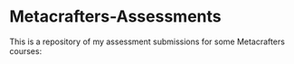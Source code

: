 # Metacrafters-Assessments
This is a repository of my assessment submissions for some Metacrafters courses:
